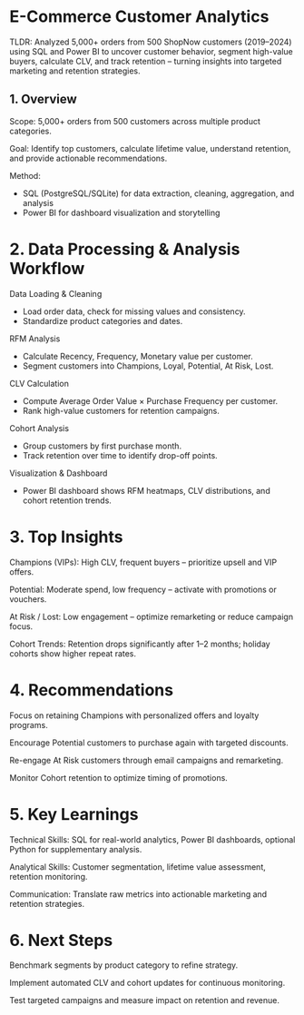 # E-Commerce Customer Analytics
TLDR: Analyzed 5,000+ orders from 500 ShopNow customers (2019–2024) using SQL and Power BI to uncover customer behavior, segment high-value buyers, calculate CLV, and track retention – turning insights into targeted marketing and retention strategies.

## 1. Overview
Scope: 5,000+ orders from 500 customers across multiple product categories.

Goal: Identify top customers, calculate lifetime value, understand retention, and provide actionable recommendations.

Method:
- SQL (PostgreSQL/SQLite) for data extraction, cleaning, aggregation, and analysis
- Power BI for dashboard visualization and storytelling

# 2. Data Processing & Analysis Workflow

Data Loading & Cleaning
- Load order data, check for missing values and consistency.
- Standardize product categories and dates.
  
RFM Analysis
- Calculate Recency, Frequency, Monetary value per customer.
- Segment customers into Champions, Loyal, Potential, At Risk, Lost.

CLV Calculation
- Compute Average Order Value × Purchase Frequency per customer.
- Rank high-value customers for retention campaigns.

Cohort Analysis
- Group customers by first purchase month.
- Track retention over time to identify drop-off points.

Visualization & Dashboard
- Power BI dashboard shows RFM heatmaps, CLV distributions, and cohort retention trends.

# 3. Top Insights
Champions (VIPs): High CLV, frequent buyers – prioritize upsell and VIP offers.

Potential: Moderate spend, low frequency – activate with promotions or vouchers.

At Risk / Lost: Low engagement – optimize remarketing or reduce campaign focus.

Cohort Trends: Retention drops significantly after 1–2 months; holiday cohorts show higher repeat rates.

# 4. Recommendations

Focus on retaining Champions with personalized offers and loyalty programs.

Encourage Potential customers to purchase again with targeted discounts.

Re-engage At Risk customers through email campaigns and remarketing.

Monitor Cohort retention to optimize timing of promotions.

# 5. Key Learnings

Technical Skills: SQL for real-world analytics, Power BI dashboards, optional Python for supplementary analysis.

Analytical Skills: Customer segmentation, lifetime value assessment, retention monitoring.

Communication: Translate raw metrics into actionable marketing and retention strategies.

# 6. Next Steps

Benchmark segments by product category to refine strategy.

Implement automated CLV and cohort updates for continuous monitoring.

Test targeted campaigns and measure impact on retention and revenue.
